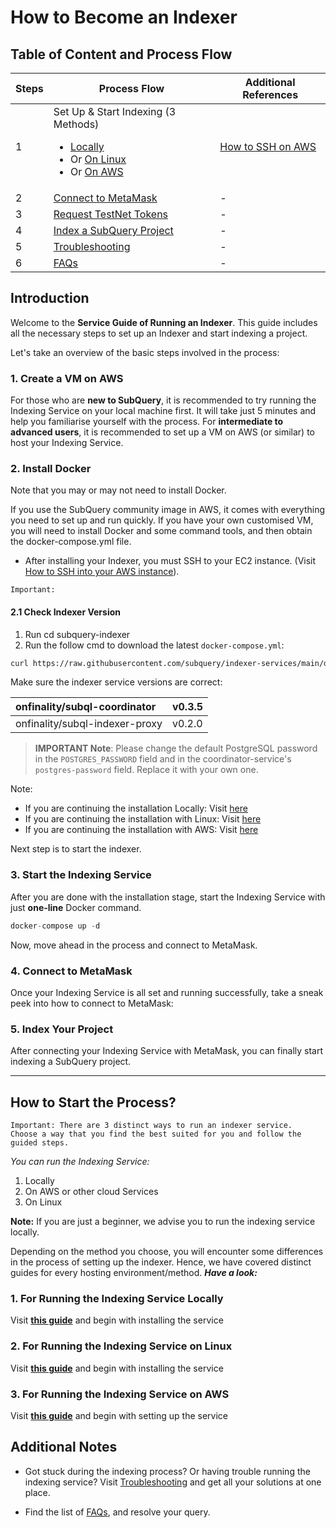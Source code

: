 # How to Become an Indexer

## Table of Content and Process Flow

| Steps | Process Flow                                                                                                                                                                                                               | Additional References                          |
| ----- | -------------------------------------------------------------------------------------------------------------------------------------------------------------------------------------------------------------------------- | ---------------------------------------------- |
| 1     | Set Up & Start Indexing (3 Methods)<ul><li>[Locally](../indexers/install-indexer-locally.md)</li><li>Or [On Linux](../indexers/install-indexer-linux.md)</li><li>Or [On AWS](../indexers/install-indexer-aws.md)</li></ul> | [How to SSH on AWS](../indexers/ssh-in-aws.md) |
| 2     | [Connect to MetaMask](../metamask/connect-metamask.md)                                                                                                                                                                     | -                                              |
| 3     | [Request TestNet Tokens](../metamask/request-token.md)                                                                                                                                                                     | -                                              |
| 4     | [Index a SubQuery Project](../indexers/index-project.md)                                                                                                                                                                   | -                                              |
| 5     | [Troubleshooting](../indexers/troubleshooting-indexers.md)                                                                                                                                                                 | -                                              |
| 6     | [FAQs](../indexers/faqs-indexers.md)                                                                                                                                                                                       | -                                              |

## Introduction

Welcome to the **Service Guide of Running an Indexer**. This guide includes all the necessary steps to set up an Indexer and start indexing a project.

Let's take an overview of the basic steps involved in the process:

### 1. Create a VM on AWS

For those who are **new to SubQuery**, it is recommended to try running the Indexing Service on your local machine first. It will take just 5 minutes and help you familiarise yourself with the process. For **intermediate to advanced users**, it is recommended to set up a VM on AWS (or similar) to host your Indexing Service.

### 2. Install Docker

Note that you may or may not need to install Docker.

If you use the SubQuery community image in AWS, it comes with everything you need to set up and run quickly. If you have your own customised VM, you will need to install Docker and some command tools, and then obtain the docker-compose.yml file.

- After installing your Indexer, you must SSH to your EC2 instance. (Visit [How to SSH into your AWS instance](../indexers/ssh-in-aws.md)).

`Important:`

#### 2.1 Check Indexer Version

1. Run cd subquery-indexer
2. Run the follow cmd to download the latest `docker-compose.yml`:

```sh
curl https://raw.githubusercontent.com/subquery/indexer-services/main/docker-compose.yml -o docker-compose.yml
```

Make sure the indexer service versions are correct:

| onfinality/subql-coordinator   | v0.3.5 |
| :----------------------------- | :----- |
| onfinality/subql-indexer-proxy | v0.2.0 |

> **IMPORTANT Note**: Please change the default PostgreSQL password in the `POSTGRES_PASSWORD` field and in the coordinator-service's `postgres-password` field. Replace it with your own one. 

Note:

- If you are continuing the installation Locally: Visit [here](../indexers/install-indexer-locally.html#step-2-start-the-indexing-service)
- If you are continuing the installation with Linux: Visit [here](../indexers/install-indexer-linux.html#step-2-install-docker-and-docker-compose)
- If you are continuing the installation with AWS: Visit [here](../indexers/install-indexer-aws.html#_1-11-update-user-group-optional)

Next step is to start the indexer.

### 3. Start the Indexing Service

After you are done with the installation stage, start the Indexing Service with just **one-line** Docker command.

```jsx
docker-compose up -d
```

Now, move ahead in the process and connect to MetaMask.

### 4. Connect to MetaMask

Once your Indexing Service is all set and running successfully, take a sneak peek into how to connect to MetaMask:

### 5. Index Your Project

After connecting your Indexing Service with MetaMask, you can finally start indexing a SubQuery project.

---

## How to Start the Process?

```
Important: There are 3 distinct ways to run an indexer service.
Choose a way that you find the best suited for you and follow the guided steps.
```

_You can run the Indexing Service:_

1. Locally
2. On AWS or other cloud Services
3. On Linux

**Note:** If you are just a beginner, we advise you to run the indexing service locally.

Depending on the method you choose, you will encounter some differences in the process of setting up the indexer. Hence, we have covered distinct guides for every hosting environment/method. **_Have a look:_**

### 1. For Running the Indexing Service Locally

Visit **[this guide](../indexers/install-indexer-locally.md)** and begin with installing the service

### 2. For Running the Indexing Service on Linux

Visit **[this guide](../indexers/install-indexer-linux.md)** and begin with installing the service

### 3. For Running the Indexing Service on AWS

Visit **[this guide](../indexers/install-indexer-aws.md)** and begin with setting up the service

## Additional Notes

- Got stuck during the indexing process? Or having trouble running the indexing service? Visit [Troubleshooting](../indexers/) and get all your solutions at one place.

- Find the list of [FAQs](../indexers/faqs-indexers.md), and resolve your query.
